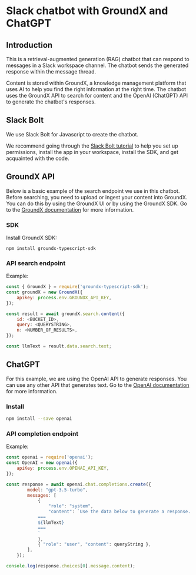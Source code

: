 # Slack chatbot with GroundX and ChatGPT

## Introduction
This is a retrieval-augmented generation (RAG) chatbot that can respond to messages in a Slack workspace channel. The chatbot sends the generated response within the message thread.

Content is stored within GroundX, a knowledge management platform that uses AI to help you find the right information at the right time. The chatbot uses the GroundX API to search for content and the OpenAI (ChatGPT) API to generate the chatbot's responses.

## Slack Bolt
We use Slack Bolt for Javascript to create the chatbot. 

We recommend going through the [Slack Bolt tutorial](https://slack.dev/bolt-js/tutorial/getting-started) to help you set up permissions, install the app in your workspace, install the SDK, and get acquainted with the code.


## GroundX API
Below is a basic example of the search endpoint we use in this chatbot. Before searching, you need to upload or ingest your content into GroundX. You can do this by using the GroundX UI or by using the GroundX SDK. Go to the [GroundX documentation](https://documentation.groundx.ai/docs/welcome) for more information.

### SDK
Install GroundX SDK:
```
npm install groundx-typescript-sdk
```
### API search endpoint

Example:
```js
const { GroundX } = require('groundx-typescript-sdk');
const groundX = new GroundX({
    apikey: process.env.GROUNDX_API_KEY,
});

const result = await groundX.search.content({
    id: <BUCKET_ID>,
    query: <QUERYSTRING>,
    n: <NUMBER_OF_RESULTS>,
});

const llmText = result.data.search.text;
```

## ChatGPT
For this example, we are using the OpenAI API to generate responses. You can use any other API that generates text. Go to the [OpenAI documentation](https://platform.openai.com/docs/overview) for more information.

### Install
```bash
npm install --save openai
```	

### API completion endpoint
Example:
```js
const openai = require('openai');
const OpenAI = new openai({
    apiKey: process.env.OPENAI_API_KEY,
});

const response = await openai.chat.completions.create({
        model: "gpt-3.5-turbo",
        messages: [
            {
                "role": "system",
                "content": `Use the data below to generate a response. Indicate the sources you've been given, if any. If the provided content is inadequate, answer 'I don't have sufficent information to answer the question'.
            ===
            ${llmText}
            ===
            `
            },
            { "role": "user", "content": queryString },
        ],
    });

console.log(response.choices[0].message.content);



